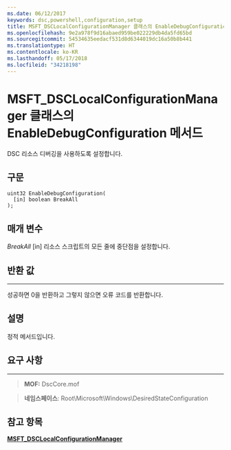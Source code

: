 ```yaml
---
ms.date: 06/12/2017
keywords: dsc,powershell,configuration,setup
title: MSFT_DSCLocalConfigurationManager 클래스의 EnableDebugConfiguration 메서드
ms.openlocfilehash: 9e2a978f9d16abaed959be022229db4da5fd65bd
ms.sourcegitcommit: 54534635eedacf531d8d6344019dc16a50b8b441
ms.translationtype: HT
ms.contentlocale: ko-KR
ms.lasthandoff: 05/17/2018
ms.locfileid: "34218198"
---
```

# <a name="enabledebugconfiguration-method-of-the-msftdsclocalconfigurationmanager-class"></a>MSFT_DSCLocalConfigurationManager 클래스의 EnableDebugConfiguration 메서드

DSC 리소스 디버깅을 사용하도록 설정합니다.

<a name="syntax"></a>구문
------

```mof
uint32 EnableDebugConfiguration(
  [in] boolean BreakAll
);
```

<a name="parameters"></a>매개 변수
----------

*BreakAll* \[in\] 리소스 스크립트의 모든 줄에 중단점을 설정합니다.

## <a name="return-value"></a>반환 값
------------

성공하면 0을 반환하고 그렇지 않으면 오류 코드를 반환합니다.

## <a name="remarks"></a>설명

정적 메서드입니다.

## <a name="requirements"></a>요구 사항
------------
>**MOF:** DscCore.mof

>**네임스페이스**: Root\Microsoft\Windows\DesiredStateConfiguration


## <a name="see-also"></a>참고 항목


[**MSFT_DSCLocalConfigurationManager**](msft-dsclocalconfigurationmanager.md)